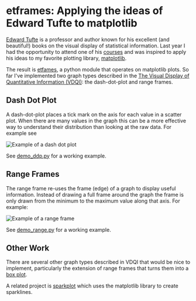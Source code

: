 etframes: Applying the ideas of Edward Tufte to matplotlib
==============

[Edward Tufte](http://en.wikipedia.org/wiki/Edward_tufte) is a
professor and author known for his excellent (and beautiful!) books on
the visual display of statistical information.  Last year I had the
opportunity to attend one of his
[courses](http://www.edwardtufte.com/tufte/courses) and was inspired
to apply his ideas to my favorite plotting library,
[matplotlib](http://matplotlib.sourceforge.net/).

The result is [etfames](http://hupp.org/adam/svn/public/etframes), a
python module that operates on matplotlib plots.  So far I've
implemented two graph types described in the [The Visual Display of
Quantitative Information
(VDQI)](http://www.amazon.com/gp/redirect.html?ie=UTF8&location=http%3A%2F%2Fwww.amazon.com%2FVisual-Display-Quantitative-Information-2nd%2Fdp%2F0961392142%3Fie%3DUTF8%26s%3Dbooks%26qid%3D1188758757%26sr%3D8-1&tag=rococothenrub-20&linkCode=ur2&camp=1789&creative=9325):
the dash-dot-plot and range frames.

Dash Dot Plot
-------------

A dash-dot-plot places a tick mark on the axis for each value in a
scatter plot.  When there are many values in the graph this can be a
more effective way to understand their distribution than looking at
the raw data.  For example see

![Example of a dash dot plot](http://hupp.org//adam/images/ddp-small.png)

See [demo_ddp.py](http://github.com/ahupp/etframes/blob/master/demo_ddp.py)
for a working example.

Range Frames
-------------

The range frame re-uses the frame (edge) of a graph to display useful
information.  Instead of drawing a full frame around the graph the
frame is only drawn from the minimum to the maximum value along that
axis.  For example:

![Example of a range frame](http://hupp.org/adam/images/range-small.png)

See [demo_range.py](http://github.com/ahupp/etframes/blob/master/demo_range.py)
for a working example.

Other Work
------------

There are several other graph types described in VDQI that would be
nice to implement, particularly the extension of range frames that
turns them into a [box plot](http://en.wikipedia.org/wiki/Box_plot).

A related project is [sparkplot](http://sparkplot.org/) which uses the
matplotlib library to create sparklines.
